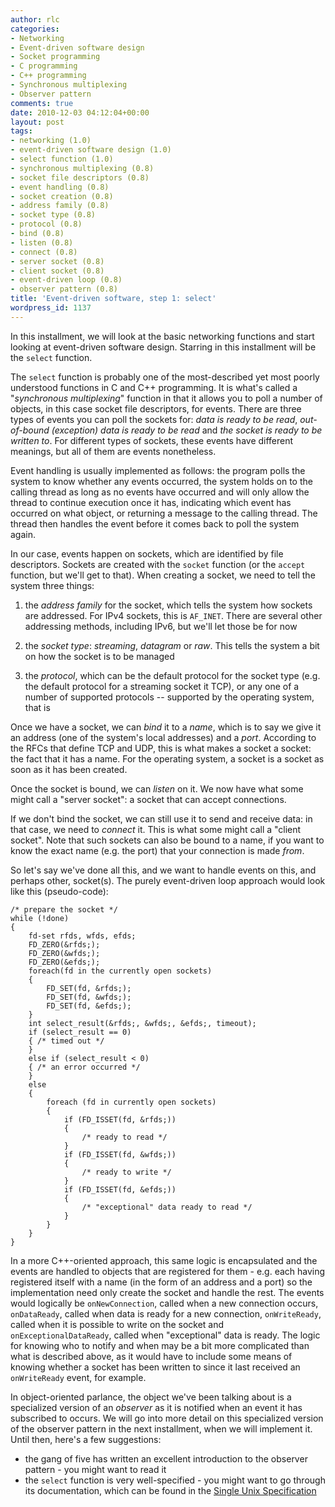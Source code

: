 ```yaml
---
author: rlc
categories:
- Networking
- Event-driven software design
- Socket programming
- C programming
- C++ programming
- Synchronous multiplexing
- Observer pattern
comments: true
date: 2010-12-03 04:12:04+00:00
layout: post
tags:
- networking (1.0)
- event-driven software design (1.0)
- select function (1.0)
- synchronous multiplexing (0.8)
- socket file descriptors (0.8)
- event handling (0.8)
- socket creation (0.8)
- address family (0.8)
- socket type (0.8)
- protocol (0.8)
- bind (0.8)
- listen (0.8)
- connect (0.8)
- server socket (0.8)
- client socket (0.8)
- event-driven loop (0.8)
- observer pattern (0.8)
title: 'Event-driven software, step 1: select'
wordpress_id: 1137
---
```


In this installment, we will look at the basic networking functions and start looking at event-driven software design. Starring in this installment will be the `select` function.

<!--more-->

The `select` function is probably one of the most-described yet most poorly understood functions in C and C++ programming. It is what's called a "_synchronous multiplexing_" function in that it allows you to poll a number of objects, in this case socket file descriptors, for events. There are three types of events you can poll the sockets for: _data is ready to be read_, _out-of-bound (exception) data is ready to be read_ and _the socket is ready to be written to_. For different types of sockets, these events have different meanings, but all of them are events nonetheless.

Event handling is usually implemented as follows: the program polls the system to know whether any events occurred, the system holds on to the calling thread as long as no events have occurred and will only allow the thread to continue execution once it has, indicating which event has occurred on what object, or returning a message to the calling thread. The thread then handles the event before it comes back to poll the system again.

In our case, events happen on sockets, which are identified by file descriptors. Sockets are created with the `socket` function (or the `accept` function, but we'll get to that). When creating a socket, we need to tell the system three things:

1. the _address family_ for the socket, which tells the system how sockets are addressed. For IPv4 sockets, this is `AF_INET`. There are several other addressing methods, including IPv6, but we'll let those be for now

2. the _socket type_: _streaming_, _datagram_ or _raw_. This tells the system a bit on how the socket is to be managed

3. the _protocol_, which can be the default protocol for the socket type (e.g. the default protocol for a streaming socket it TCP), or any one of a number of supported protocols -- supported by the operating system, that is

Once we have a socket, we can _bind_ it to a _name_, which is to say we give it an address (one of the system's local addresses) and a _port_. According to the RFCs that define TCP and UDP, this is what makes a socket a socket: the fact that it has a name. For the operating system, a socket is a socket as soon as it has been created.

Once the socket is bound, we can _listen_ on it. We now have what some might call a "server socket": a socket that can accept connections.

If we don't bind the socket, we can still use it to send and receive data: in that case, we need to _connect_ it. This is what some might call a "client socket". Note that such sockets can also be bound to a name, if you want to know the exact name (e.g. the port) that your connection is made _from_.

So let's say we've done all this, and we want to handle events on this, and perhaps other, socket(s). The purely event-driven loop approach would look like this (pseudo-code):

    /* prepare the socket */
    while (!done)
    {
        fd-set rfds, wfds, efds;
        FD_ZERO(&rfds;);
        FD_ZERO(&wfds;);
        FD_ZERO(&efds;);
        foreach(fd in the currently open sockets)
        {
            FD_SET(fd, &rfds;);
            FD_SET(fd, &wfds;);
            FD_SET(fd, &efds;);
        }
        int select_result(&rfds;, &wfds;, &efds;, timeout);
        if (select_result == 0)
        { /* timed out */
        }
        else if (select_result < 0)
        { /* an error occurred */
        }
        else
        {
            foreach (fd in currently open sockets)
            {
                if (FD_ISSET(fd, &rfds;))
                {
                    /* ready to read */
                }
                if (FD_ISSET(fd, &wfds;))
                {
                    /* ready to write */
                }
                if (FD_ISSET(fd, &efds;))
                {
                    /* "exceptional" data ready to read */
                }
            }
        }
    }

In a more C++-oriented approach, this same logic is encapsulated and the events are handled to objects that are registered for them - e.g. each having registered itself with a name (in the form of an address and a port) so the implementation need only create the socket and handle the rest. The events would logically be `onNewConnection`, called when a new connection occurs, `onDataReady`, called when data is ready for a new connection, `onWriteReady`, called when it is possible to write on the socket and `onExceptionalDataReady`, called when "exceptional" data is ready. The logic for knowing who to notify and when may be a bit more complicated than what is described above, as it would have to include some means of knowing whether a socket has been written to since it last received an `onWriteReady` event, for example.

In object-oriented parlance, the object we've been talking about is a specialized version of an _observer_ as it is notified when an event it has subscribed to occurs. We will go into more detail on this specialized version of the observer pattern in the next installment, when we will implement it. Until then, here's a few suggestions:

- the gang of five has written an excellent introduction to the observer pattern - you might want to read it
- the `select` function is very well-specified - you might want to go through its documentation, which can be found in the [Single Unix Specification](http://www.unix.org/single_unix_specification/)